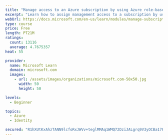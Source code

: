 ```yaml
---
title: "Manage access to an Azure subscription by using Azure role-based access control (RBAC)"
excerpt: "Learn how to assign management access to a subscription by using Azure role-based access control."
webUrl: https://docs.microsoft.com/en-us/learn/modules/manage-subscription-access-azure-rbac/
type: course
price: Free
length: PT21M
ratings:
  count: 13116
  average: 4.7675357
heat: 55

provider:
  name: Microsoft Learn
  domain: microsoft.com
  images:
    - url: /assets/images/organizations/microsoft.com-50x50.jpg
      width: 50
      height: 50

levels:
  - Beginner

topics:
  - Azure
  - Identity

secured: "R1hXUtKxAhzTANN9lcfoRxJWVv+teglMMAq1WMQ72DziJALgrq9V3yOCBa17FnGVyVPv7NmWGG1867L1mLH9A52CdlCflZSWbG32Z1ERpjg5tD/pA49XwA9FGGlQehOSt3nAdRBfGjyOD/at2rJj9fJMuyuMhkXXHGRbowvqVjaJPU/R4CNNO4f8wFAJoLEmBOgE5hnX01LT8XiT4u8Ku2uraa9R+TRDt/ycU43ziu4ays9bd4BoWGu+8ZfdJH4kZmVtynmt0bhas+xE9RisKf2kxx1UonnmyoPbScwWhYhX7ZEVh3RKE0C7RrzBHjC9n48W8ygX8BLio3AdwMNQs7QtZH35jVgPHuTCnJmdAuddO2/BBWhEMsGZYdJjOMKdNCETCk6enK7qaNP/amKgli5ZIeCuUmZ0WqYorTxjMpK0XKQ+zP5HxSe0TDLp9U/V;loHRBwozWLRxS7uIlxuXXQ=="
---
```


